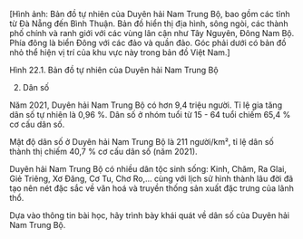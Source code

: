 [Hình ảnh: Bản đồ tự nhiên của Duyên hải Nam Trung Bộ, bao gồm các tỉnh từ Đà Nẵng đến Bình Thuận. Bản đồ hiển thị địa hình, sông ngòi, các thành phố chính và ranh giới với các vùng lân cận như Tây Nguyên, Đông Nam Bộ. Phía đông là biển Đông với các đảo và quần đảo. Góc phải dưới có bản đồ nhỏ thể hiện vị trí của khu vực này trong bản đồ Việt Nam.]

Hình 22.1. Bản đồ tự nhiên của Duyên hải Nam Trung Bộ

2. Dân số

Năm 2021, Duyên hải Nam Trung Bộ có hơn 9,4 triệu người. Tỉ lệ gia tăng dân số tự nhiên là 0,96 %. Dân số ở nhóm tuổi từ 15 - 64 tuổi chiếm 65,4 % cơ cấu dân số.

Mật độ dân số ở Duyên hải Nam Trung Bộ là 211 người/km², tỉ lệ dân số thành thị chiếm 40,7 % cơ cấu dân số (năm 2021).

Duyên hải Nam Trung Bộ có nhiều dân tộc sinh sống: Kinh, Chăm, Ra Glai, Giẻ Triêng, Xơ Đăng, Cơ Tu, Chơ Ro,... cùng với lịch sử hình thành lâu đời đã tạo nên nét đặc sắc về văn hoá và truyền thống sản xuất đặc trưng của lãnh thổ.

Dựa vào thông tin bài học, hãy trình bày khái quát về dân số của Duyên hải Nam Trung Bộ.